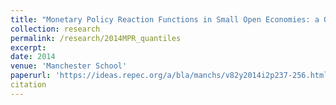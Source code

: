 ```yaml
---
title: "Monetary Policy Reaction Functions in Small Open Economies: a Quantile Regression Approach"
collection: research
permalink: /research/2014MPR_quantiles
excerpt: 
date: 2014
venue: 'Manchester School'
paperurl: 'https://ideas.repec.org/a/bla/manchs/v82y2014i2p237-256.html'
citation
---
```

